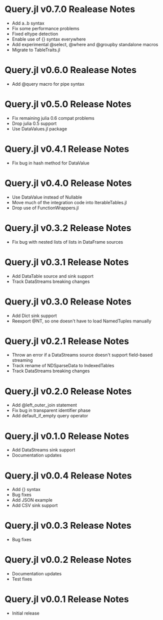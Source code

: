 # Query.jl v0.7.0 Realease Notes
* Add a..b syntax
* Fix some performance problems
* Fixed eltype detection
* Enable use of {} syntax everywhere
* Add experimental @select, @where and @groupby standalone macros
* Migrate to TableTraits.jl

# Query.jl v0.6.0 Realease Notes
* Add @query macro for pipe syntax

# Query.jl v0.5.0 Release Notes
* Fix remaining julia 0.6 compat problems
* Drop julia 0.5 support
* Use DataValues.jl package

# Query.jl v0.4.1 Release Notes
* Fix bug in hash method for DataValue

# Query.jl v0.4.0 Release Notes
* Use DataValue instead of Nullable
* Move much of the integration code into IterableTables.jl
* Drop use of FunctionWrappers.jl

# Query.jl v0.3.2 Release Notes
* Fix bug with nested lists of lists in DataFrame sources

# Query.jl v0.3.1 Release Notes
* Add DataTable source and sink support
* Track DataStreams breaking changes

# Query.jl v0.3.0 Release Notes
* Add Dict sink support
* Reexport @NT, so one doesn't have to load NamedTuples manually

# Query.jl v0.2.1 Release Notes
* Throw an error if a DataStreams source doesn't support field-based streaming
* Track rename of NDSparseData to IndexedTables
* Track DataStreams breaking changes

# Query.jl v0.2.0 Release Notes
* Add @left_outer_join statement
* Fix bug in transparent identifier phase
* Add default_if_empty query operator

# Query.jl v0.1.0 Release Notes
* Add DataStreams sink support
* Documentation updates

# Query.jl v0.0.4 Release Notes
* Add {} syntax
* Bug fixes
* Add JSON example
* Add CSV sink support

# Query.jl v0.0.3 Release Notes
* Bug fixes

# Query.jl v0.0.2 Release Notes
* Documentation updates
* Test fixes

# Query.jl v0.0.1 Release Notes
* Initial release
